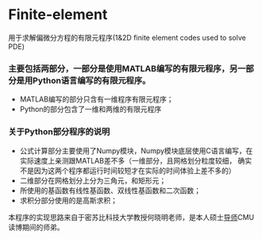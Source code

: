 # Finite-element
用于求解偏微分方程的有限元程序(1&amp;2D finite element codes used to solve PDE)

### 主要包括两部分，一部分是使用MATLAB编写的有限元程序，另一部分是用Python语言编写的有限元程序。
- MATLAB编写的部分只含有一维程序有限元程序；
- Python的部分包含了一维和两维的有限元程序
 
### 关于Python部分程序的说明
- 公式计算部分主要使用了Numpy模块，Numpy模块底层使用C语言编写，在实际速度上亲测跟MATLAB差不多（一维部分，且网格划分粒度较细，
确实不是因为这两个程序都运行时间较短才在实际的时间体验上差不多的）
- 二维部分在网格划分上分为三角元，和矩形元；
- 所使用的基函数有线性基函数、双线性基函数和二次函数；
- 求积分部分使用的是高斯求积；

本程序的实现思路来自于密苏比科技大学教授何晓明老师，是本人硕士[导师](http://www.hitsz.edu.cn/teacher/view/id-534.html)CMU读博期间的师弟。
